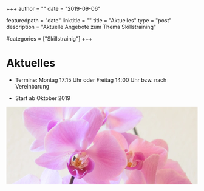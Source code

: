 +++
author = ""
date = "2019-09-06"

featuredpath = "date"
linktitle = ""
title = "Aktuelles"
type = "post"
description = "Aktuelle Angebote zum Thema Skillstraining"

#categories = ["Skillstrainig"]
+++

# Aktuelles
* Termine: Montag 17:15 Uhr oder Freitag 14:00 Uhr bzw. nach Vereinbarung  

* Start	ab Oktober 2019 

<img src="/img/Orchidee840341.webp" >